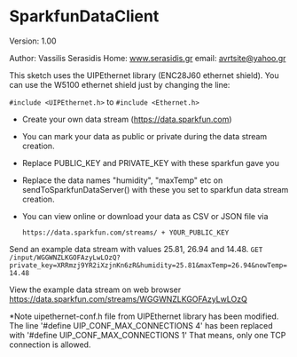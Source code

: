 SparkfunDataClient
==================
Version: 1.00

 Author: Vassilis Serasidis
 Home: www.serasidis.gr
 email: avrtsite@yahoo.gr

This sketch uses the UIPEthernet library (ENC28J60 ethernet shield). You can use the W5100 ethernet shield just by changing the line:

```#include <UIPEthernet.h>```
to
```#include <Ethernet.h>```
 
- Create your own data stream (https://data.sparkfun.com)
- You can mark your data as public or private during the data stream creation.
- Replace PUBLIC_KEY and PRIVATE_KEY with these sparkfun gave you
- Replace the data names "humidity", "maxTemp" etc on sendToSparkfunDataServer() with these you
  set to sparkfun data stream creation.
- You can view online or download your data as CSV or JSON file via 
  
  ```https://data.sparkfun.com/streams/ + YOUR_PUBLIC_KEY```

Send an example data stream with values 25.81, 26.94 and 14.48.
  ```GET /input/WGGWNZLKGOFAzyLwLOzQ?private_key=XRRmzj9YR2iXzjnKn6zR&humidity=25.81&maxTemp=26.94&nowTemp=14.48```
  
View the example data stream on web browser
  https://data.sparkfun.com/streams/WGGWNZLKGOFAzyLwLOzQ
  
*Note
      uipethernet-conf.h file from UIPEthernet library has been modified. The line
      '#define UIP_CONF_MAX_CONNECTIONS 4' has been replaced with '#define UIP_CONF_MAX_CONNECTIONS 1'
      That means, only one TCP connection is allowed.
